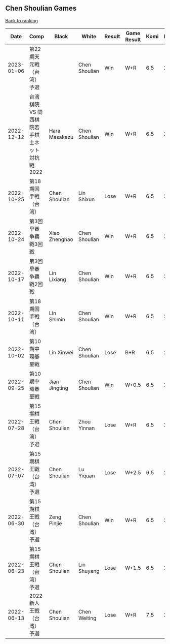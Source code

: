 ## Chen Shoulian Games

[Back to ranking](../../index.md)




| **Date** | **Comp** | **Black** | **White** | **Result** | **Game Result** | **Komi** | **Rating** | **Diff** | 
| --- | --- | --- | --- | --- | --- | --- | --- | --- |
| 2023-01-06 | 第22期天元戦（台湾）予選 |  | Chen Shoulian | Win | W+R | 6.5 | 2939 | 65 | 
| 2022-12-12 | 台湾棋院 VS 関西棋院若手棋士ネット対抗戦2022 | Hara Masakazu | Chen Shoulian | Win | W+R | 6.5 | 2874 | 0 | 
| 2022-10-25 | 第18期国手戦（台湾） | Chen Shoulian | Lin Shixun | Lose | W+R | 6.5 | 2874 | -1 | 
| 2022-10-24 | 第3回早碁争覇戦3回戦 | Xiao Zhenghao | Chen Shoulian | Win | W+R | 6.5 | 2875 | 117 | 
| 2022-10-17 | 第3回早碁争覇戦2回戦 | Lin Lixiang | Chen Shoulian | Win | W+R | 6.5 | 2758 | 32 | 
| 2022-10-11 | 第18期国手戦（台湾） | Lin Shimin | Chen Shoulian | Win | W+R | 6.5 | 2726 | 44 | 
| 2022-10-02 | 第10期中環碁聖戦 | Lin Xinwei | Chen Shoulian | Lose | B+R | 6.5 | 2682 | 93 | 
| 2022-09-25 | 第10期中環碁聖戦 | Jian Jingting | Chen Shoulian | Win | W+0.5 | 6.5 | 2589 | -130 | 
| 2022-07-28 | 第15期棋王戦（台湾）予選 | Chen Shoulian | Zhou Yinnan | Lose | W+R | 6.5 | 2719 | -44 | 
| 2022-07-07 | 第15期棋王戦（台湾）予選 | Chen Shoulian | Lu Yiquan | Lose | W+2.5 | 6.5 | 2763 | -7 | 
| 2022-06-30 | 第15期棋王戦（台湾）予選 | Zeng Pinjie | Chen Shoulian | Win | W+R | 6.5 | 2770 | -4 | 
| 2022-06-23 | 第15期棋王戦（台湾）予選 | Chen Shoulian | Lin Shuyang | Lose | W+1.5 | 6.5 | 2774 | 23 | 
| 2022-06-13 | 2022新人王戦（台湾）予選 | Chen Shoulian | Chen Weiting | Lose | W+R | 7.5 | 2751 | missing |




